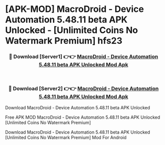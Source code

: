 # [APK-MOD] MacroDroid - Device Automation 5.48.11 beta APK Unlocked - [Unlimited Coins No Watermark Premium] hfs23



<div align="center">
<h3>🔴 Download [Server1] 👉👉 <a href="https://momento.my/?title=MacroDroid_-_Device_Automation_5.48.11_beta_APK_Unlocked">MacroDroid - Device Automation 5.48.11 beta APK Unlocked Mod Apk</a></h3><br>

<h3>🔴 Download [Server2] 👉👉 <a href="https://momento.my/?title=MacroDroid_-_Device_Automation_5.48.11_beta_APK_Unlocked">MacroDroid - Device Automation 5.48.11 beta APK Unlocked Mod Apk</a></h3>
</div>



Download MacroDroid - Device Automation 5.48.11 beta APK Unlocked 

Free APK MOD MacroDroid - Device Automation 5.48.11 beta APK Unlocked [Unlimited Coins No Watermark Premium]

Download MacroDroid - Device Automation 5.48.11 beta APK Unlocked [Unlimited Coins No Watermark Premium] Mod For Android
